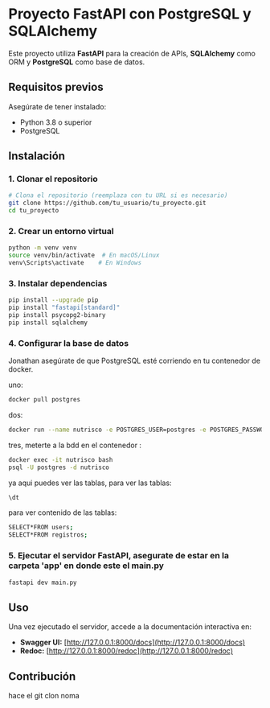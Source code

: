 # Proyecto FastAPI con PostgreSQL y SQLAlchemy

Este proyecto utiliza **FastAPI** para la creación de APIs, **SQLAlchemy** como ORM y **PostgreSQL** como base de datos.

## Requisitos previos

Asegúrate de tener instalado:
- Python 3.8 o superior
- PostgreSQL

## Instalación

### 1. Clonar el repositorio
```sh
# Clona el repositorio (reemplaza con tu URL si es necesario)
git clone https://github.com/tu_usuario/tu_proyecto.git
cd tu_proyecto
```

### 2. Crear un entorno virtual
```sh
python -m venv venv
source venv/bin/activate  # En macOS/Linux
venv\Scripts\activate    # En Windows
```

### 3. Instalar dependencias
```sh
pip install --upgrade pip      
pip install "fastapi[standard]"
pip install psycopg2-binary
pip install sqlalchemy
```

### 4. Configurar la base de datos
Jonathan asegúrate de que PostgreSQL esté corriendo en tu contenedor de docker.

uno:
```sh
docker pull postgres
```

dos:
```sh
docker run --name nutrisco -e POSTGRES_USER=postgres -e POSTGRES_PASSWORD=postgres -e POSTGRES_DB=nutrisco -p 5432:5432 -d postgres
```
tres, meterte a la bdd en el contenedor :
```sh
docker exec -it nutrisco bash
psql -U postgres -d nutrisco
```
ya aqui puedes ver las tablas, para ver las tablas:
```sh
\dt
```

para ver contenido de las tablas:
```sh
SELECT*FROM users;
SELECT*FROM registros;
```

### 5. Ejecutar el servidor FastAPI, asegurate de estar en la carpeta 'app' en donde este el main.py
```sh
fastapi dev main.py 
```

## Uso
Una vez ejecutado el servidor, accede a la documentación interactiva en:

- **Swagger UI:** [http://127.0.0.1:8000/docs](http://127.0.0.1:8000/docs)
- **Redoc:** [http://127.0.0.1:8000/redoc](http://127.0.0.1:8000/redoc)


## Contribución
hace el git clon noma

